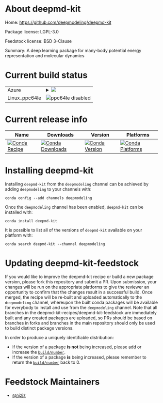About deepmd-kit
================

Home: https://github.com/deepmodeling/deepmd-kit

Package license: LGPL-3.0

Feedstock license: BSD 3-Clause

Summary: A deep learning package for many-body potential energy representation and molecular dynamics



Current build status
====================


<table>
    
  <tr>
    <td>Azure</td>
    <td>
      <details>
        <summary>
          <a href="https://dev.azure.com/deepmd-kit-recipes/feedstock-builds/_build/latest?definitionId=1&branchName=master">
            <img src="https://dev.azure.com/deepmd-kit-recipes/feedstock-builds/_apis/build/status/deepmd-kit-feedstock?branchName=master">
          </a>
        </summary>
        <table>
          <thead><tr><th>Variant</th><th>Status</th></tr></thead>
          <tbody><tr>
              <td>linux_dp_variantcpufloat_prechighpython3.6</td>
              <td>
                <a href="https://dev.azure.com/deepmd-kit-recipes/feedstock-builds/_build/latest?definitionId=1&branchName=master">
                  <img src="https://dev.azure.com/deepmd-kit-recipes/feedstock-builds/_apis/build/status/deepmd-kit-feedstock?branchName=master&jobName=linux&configuration=linux_dp_variantcpufloat_prechighpython3.6" alt="variant">
                </a>
              </td>
            </tr><tr>
              <td>linux_dp_variantcpufloat_prechighpython3.7</td>
              <td>
                <a href="https://dev.azure.com/deepmd-kit-recipes/feedstock-builds/_build/latest?definitionId=1&branchName=master">
                  <img src="https://dev.azure.com/deepmd-kit-recipes/feedstock-builds/_apis/build/status/deepmd-kit-feedstock?branchName=master&jobName=linux&configuration=linux_dp_variantcpufloat_prechighpython3.7" alt="variant">
                </a>
              </td>
            </tr><tr>
              <td>linux_dp_variantcpufloat_preclowpython3.6</td>
              <td>
                <a href="https://dev.azure.com/deepmd-kit-recipes/feedstock-builds/_build/latest?definitionId=1&branchName=master">
                  <img src="https://dev.azure.com/deepmd-kit-recipes/feedstock-builds/_apis/build/status/deepmd-kit-feedstock?branchName=master&jobName=linux&configuration=linux_dp_variantcpufloat_preclowpython3.6" alt="variant">
                </a>
              </td>
            </tr><tr>
              <td>linux_dp_variantcpufloat_preclowpython3.7</td>
              <td>
                <a href="https://dev.azure.com/deepmd-kit-recipes/feedstock-builds/_build/latest?definitionId=1&branchName=master">
                  <img src="https://dev.azure.com/deepmd-kit-recipes/feedstock-builds/_apis/build/status/deepmd-kit-feedstock?branchName=master&jobName=linux&configuration=linux_dp_variantcpufloat_preclowpython3.7" alt="variant">
                </a>
              </td>
            </tr><tr>
              <td>linux_dp_variantgpufloat_prechighpython3.6</td>
              <td>
                <a href="https://dev.azure.com/deepmd-kit-recipes/feedstock-builds/_build/latest?definitionId=1&branchName=master">
                  <img src="https://dev.azure.com/deepmd-kit-recipes/feedstock-builds/_apis/build/status/deepmd-kit-feedstock?branchName=master&jobName=linux&configuration=linux_dp_variantgpufloat_prechighpython3.6" alt="variant">
                </a>
              </td>
            </tr><tr>
              <td>linux_dp_variantgpufloat_prechighpython3.7</td>
              <td>
                <a href="https://dev.azure.com/deepmd-kit-recipes/feedstock-builds/_build/latest?definitionId=1&branchName=master">
                  <img src="https://dev.azure.com/deepmd-kit-recipes/feedstock-builds/_apis/build/status/deepmd-kit-feedstock?branchName=master&jobName=linux&configuration=linux_dp_variantgpufloat_prechighpython3.7" alt="variant">
                </a>
              </td>
            </tr><tr>
              <td>linux_dp_variantgpufloat_preclowpython3.6</td>
              <td>
                <a href="https://dev.azure.com/deepmd-kit-recipes/feedstock-builds/_build/latest?definitionId=1&branchName=master">
                  <img src="https://dev.azure.com/deepmd-kit-recipes/feedstock-builds/_apis/build/status/deepmd-kit-feedstock?branchName=master&jobName=linux&configuration=linux_dp_variantgpufloat_preclowpython3.6" alt="variant">
                </a>
              </td>
            </tr><tr>
              <td>linux_dp_variantgpufloat_preclowpython3.7</td>
              <td>
                <a href="https://dev.azure.com/deepmd-kit-recipes/feedstock-builds/_build/latest?definitionId=1&branchName=master">
                  <img src="https://dev.azure.com/deepmd-kit-recipes/feedstock-builds/_apis/build/status/deepmd-kit-feedstock?branchName=master&jobName=linux&configuration=linux_dp_variantgpufloat_preclowpython3.7" alt="variant">
                </a>
              </td>
            </tr><tr>
              <td>osx_dp_variantcpufloat_prechighpython3.6</td>
              <td>
                <a href="https://dev.azure.com/deepmd-kit-recipes/feedstock-builds/_build/latest?definitionId=1&branchName=master">
                  <img src="https://dev.azure.com/deepmd-kit-recipes/feedstock-builds/_apis/build/status/deepmd-kit-feedstock?branchName=master&jobName=osx&configuration=osx_dp_variantcpufloat_prechighpython3.6" alt="variant">
                </a>
              </td>
            </tr><tr>
              <td>osx_dp_variantcpufloat_prechighpython3.7</td>
              <td>
                <a href="https://dev.azure.com/deepmd-kit-recipes/feedstock-builds/_build/latest?definitionId=1&branchName=master">
                  <img src="https://dev.azure.com/deepmd-kit-recipes/feedstock-builds/_apis/build/status/deepmd-kit-feedstock?branchName=master&jobName=osx&configuration=osx_dp_variantcpufloat_prechighpython3.7" alt="variant">
                </a>
              </td>
            </tr><tr>
              <td>osx_dp_variantcpufloat_preclowpython3.6</td>
              <td>
                <a href="https://dev.azure.com/deepmd-kit-recipes/feedstock-builds/_build/latest?definitionId=1&branchName=master">
                  <img src="https://dev.azure.com/deepmd-kit-recipes/feedstock-builds/_apis/build/status/deepmd-kit-feedstock?branchName=master&jobName=osx&configuration=osx_dp_variantcpufloat_preclowpython3.6" alt="variant">
                </a>
              </td>
            </tr><tr>
              <td>osx_dp_variantcpufloat_preclowpython3.7</td>
              <td>
                <a href="https://dev.azure.com/deepmd-kit-recipes/feedstock-builds/_build/latest?definitionId=1&branchName=master">
                  <img src="https://dev.azure.com/deepmd-kit-recipes/feedstock-builds/_apis/build/status/deepmd-kit-feedstock?branchName=master&jobName=osx&configuration=osx_dp_variantcpufloat_preclowpython3.7" alt="variant">
                </a>
              </td>
            </tr><tr>
              <td>win_c_compilervs2015cxx_compilervs2015dp_variantcpufloat_prechighpython3.6</td>
              <td>
                <a href="https://dev.azure.com/deepmd-kit-recipes/feedstock-builds/_build/latest?definitionId=1&branchName=master">
                  <img src="https://dev.azure.com/deepmd-kit-recipes/feedstock-builds/_apis/build/status/deepmd-kit-feedstock?branchName=master&jobName=win&configuration=win_c_compilervs2015cxx_compilervs2015dp_variantcpufloat_prechighpython3.6" alt="variant">
                </a>
              </td>
            </tr><tr>
              <td>win_c_compilervs2015cxx_compilervs2015dp_variantcpufloat_prechighpython3.7</td>
              <td>
                <a href="https://dev.azure.com/deepmd-kit-recipes/feedstock-builds/_build/latest?definitionId=1&branchName=master">
                  <img src="https://dev.azure.com/deepmd-kit-recipes/feedstock-builds/_apis/build/status/deepmd-kit-feedstock?branchName=master&jobName=win&configuration=win_c_compilervs2015cxx_compilervs2015dp_variantcpufloat_prechighpython3.7" alt="variant">
                </a>
              </td>
            </tr><tr>
              <td>win_c_compilervs2015cxx_compilervs2015dp_variantcpufloat_preclowpython3.6</td>
              <td>
                <a href="https://dev.azure.com/deepmd-kit-recipes/feedstock-builds/_build/latest?definitionId=1&branchName=master">
                  <img src="https://dev.azure.com/deepmd-kit-recipes/feedstock-builds/_apis/build/status/deepmd-kit-feedstock?branchName=master&jobName=win&configuration=win_c_compilervs2015cxx_compilervs2015dp_variantcpufloat_preclowpython3.6" alt="variant">
                </a>
              </td>
            </tr><tr>
              <td>win_c_compilervs2015cxx_compilervs2015dp_variantcpufloat_preclowpython3.7</td>
              <td>
                <a href="https://dev.azure.com/deepmd-kit-recipes/feedstock-builds/_build/latest?definitionId=1&branchName=master">
                  <img src="https://dev.azure.com/deepmd-kit-recipes/feedstock-builds/_apis/build/status/deepmd-kit-feedstock?branchName=master&jobName=win&configuration=win_c_compilervs2015cxx_compilervs2015dp_variantcpufloat_preclowpython3.7" alt="variant">
                </a>
              </td>
            </tr><tr>
              <td>win_c_compilervs2015cxx_compilervs2015dp_variantgpufloat_prechighpython3.6</td>
              <td>
                <a href="https://dev.azure.com/deepmd-kit-recipes/feedstock-builds/_build/latest?definitionId=1&branchName=master">
                  <img src="https://dev.azure.com/deepmd-kit-recipes/feedstock-builds/_apis/build/status/deepmd-kit-feedstock?branchName=master&jobName=win&configuration=win_c_compilervs2015cxx_compilervs2015dp_variantgpufloat_prechighpython3.6" alt="variant">
                </a>
              </td>
            </tr><tr>
              <td>win_c_compilervs2015cxx_compilervs2015dp_variantgpufloat_prechighpython3.7</td>
              <td>
                <a href="https://dev.azure.com/deepmd-kit-recipes/feedstock-builds/_build/latest?definitionId=1&branchName=master">
                  <img src="https://dev.azure.com/deepmd-kit-recipes/feedstock-builds/_apis/build/status/deepmd-kit-feedstock?branchName=master&jobName=win&configuration=win_c_compilervs2015cxx_compilervs2015dp_variantgpufloat_prechighpython3.7" alt="variant">
                </a>
              </td>
            </tr><tr>
              <td>win_c_compilervs2015cxx_compilervs2015dp_variantgpufloat_preclowpython3.6</td>
              <td>
                <a href="https://dev.azure.com/deepmd-kit-recipes/feedstock-builds/_build/latest?definitionId=1&branchName=master">
                  <img src="https://dev.azure.com/deepmd-kit-recipes/feedstock-builds/_apis/build/status/deepmd-kit-feedstock?branchName=master&jobName=win&configuration=win_c_compilervs2015cxx_compilervs2015dp_variantgpufloat_preclowpython3.6" alt="variant">
                </a>
              </td>
            </tr><tr>
              <td>win_c_compilervs2015cxx_compilervs2015dp_variantgpufloat_preclowpython3.7</td>
              <td>
                <a href="https://dev.azure.com/deepmd-kit-recipes/feedstock-builds/_build/latest?definitionId=1&branchName=master">
                  <img src="https://dev.azure.com/deepmd-kit-recipes/feedstock-builds/_apis/build/status/deepmd-kit-feedstock?branchName=master&jobName=win&configuration=win_c_compilervs2015cxx_compilervs2015dp_variantgpufloat_preclowpython3.7" alt="variant">
                </a>
              </td>
            </tr>
          </tbody>
        </table>
      </details>
    </td>
  </tr>
  <tr>
    <td>Linux_ppc64le</td>
    <td>
      <img src="https://img.shields.io/badge/ppc64le-disabled-lightgrey.svg" alt="ppc64le disabled">
    </td>
  </tr>
</table>

Current release info
====================

| Name | Downloads | Version | Platforms |
| --- | --- | --- | --- |
| [![Conda Recipe](https://img.shields.io/badge/recipe-deepmd--kit-green.svg)](https://anaconda.org/deepmodeling/deepmd-kit) | [![Conda Downloads](https://img.shields.io/conda/dn/deepmodeling/deepmd-kit.svg)](https://anaconda.org/deepmodeling/deepmd-kit) | [![Conda Version](https://img.shields.io/conda/vn/deepmodeling/deepmd-kit.svg)](https://anaconda.org/deepmodeling/deepmd-kit) | [![Conda Platforms](https://img.shields.io/conda/pn/deepmodeling/deepmd-kit.svg)](https://anaconda.org/deepmodeling/deepmd-kit) |

Installing deepmd-kit
=====================

Installing `deepmd-kit` from the `deepmodeling` channel can be achieved by adding `deepmodeling` to your channels with:

```
conda config --add channels deepmodeling
```

Once the `deepmodeling` channel has been enabled, `deepmd-kit` can be installed with:

```
conda install deepmd-kit
```

It is possible to list all of the versions of `deepmd-kit` available on your platform with:

```
conda search deepmd-kit --channel deepmodeling
```




Updating deepmd-kit-feedstock
=============================

If you would like to improve the deepmd-kit recipe or build a new
package version, please fork this repository and submit a PR. Upon submission,
your changes will be run on the appropriate platforms to give the reviewer an
opportunity to confirm that the changes result in a successful build. Once
merged, the recipe will be re-built and uploaded automatically to the
`deepmodeling` channel, whereupon the built conda packages will be available for
everybody to install and use from the `deepmodeling` channel.
Note that all branches in the deepmd-kit-recipes/deepmd-kit-feedstock are
immediately built and any created packages are uploaded, so PRs should be based
on branches in forks and branches in the main repository should only be used to
build distinct package versions.

In order to produce a uniquely identifiable distribution:
 * If the version of a package **is not** being increased, please add or increase
   the [``build/number``](https://conda.io/docs/user-guide/tasks/build-packages/define-metadata.html#build-number-and-string).
 * If the version of a package **is** being increased, please remember to return
   the [``build/number``](https://conda.io/docs/user-guide/tasks/build-packages/define-metadata.html#build-number-and-string)
   back to 0.

Feedstock Maintainers
=====================

* [@njzjz](https://github.com/njzjz/)

